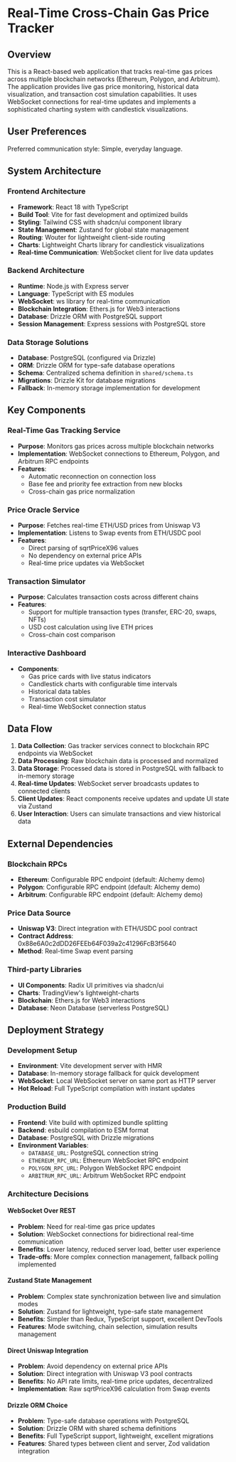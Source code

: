 # Real-Time Cross-Chain Gas Price Tracker

## Overview

This is a React-based web application that tracks real-time gas prices across multiple blockchain networks (Ethereum, Polygon, and Arbitrum). The application provides live gas price monitoring, historical data visualization, and transaction cost simulation capabilities. It uses WebSocket connections for real-time updates and implements a sophisticated charting system with candlestick visualizations.

## User Preferences

Preferred communication style: Simple, everyday language.

## System Architecture

### Frontend Architecture
- **Framework**: React 18 with TypeScript
- **Build Tool**: Vite for fast development and optimized builds
- **Styling**: Tailwind CSS with shadcn/ui component library
- **State Management**: Zustand for global state management
- **Routing**: Wouter for lightweight client-side routing
- **Charts**: Lightweight Charts library for candlestick visualizations
- **Real-time Communication**: WebSocket client for live data updates

### Backend Architecture
- **Runtime**: Node.js with Express server
- **Language**: TypeScript with ES modules
- **WebSocket**: ws library for real-time communication
- **Blockchain Integration**: Ethers.js for Web3 interactions
- **Database**: Drizzle ORM with PostgreSQL support
- **Session Management**: Express sessions with PostgreSQL store

### Data Storage Solutions
- **Database**: PostgreSQL (configured via Drizzle)
- **ORM**: Drizzle ORM for type-safe database operations
- **Schema**: Centralized schema definition in `shared/schema.ts`
- **Migrations**: Drizzle Kit for database migrations
- **Fallback**: In-memory storage implementation for development

## Key Components

### Real-Time Gas Tracking Service
- **Purpose**: Monitors gas prices across multiple blockchain networks
- **Implementation**: WebSocket connections to Ethereum, Polygon, and Arbitrum RPC endpoints
- **Features**: 
  - Automatic reconnection on connection loss
  - Base fee and priority fee extraction from new blocks
  - Cross-chain gas price normalization

### Price Oracle Service
- **Purpose**: Fetches real-time ETH/USD prices from Uniswap V3
- **Implementation**: Listens to Swap events from ETH/USDC pool
- **Features**:
  - Direct parsing of sqrtPriceX96 values
  - No dependency on external price APIs
  - Real-time price updates via WebSocket

### Transaction Simulator
- **Purpose**: Calculates transaction costs across different chains
- **Features**:
  - Support for multiple transaction types (transfer, ERC-20, swaps, NFTs)
  - USD cost calculation using live ETH prices
  - Cross-chain cost comparison

### Interactive Dashboard
- **Components**:
  - Gas price cards with live status indicators
  - Candlestick charts with configurable time intervals
  - Historical data tables
  - Transaction cost simulator
  - Real-time WebSocket connection status

## Data Flow

1. **Data Collection**: Gas tracker services connect to blockchain RPC endpoints via WebSocket
2. **Data Processing**: Raw blockchain data is processed and normalized
3. **Data Storage**: Processed data is stored in PostgreSQL with fallback to in-memory storage
4. **Real-time Updates**: WebSocket server broadcasts updates to connected clients
5. **Client Updates**: React components receive updates and update UI state via Zustand
6. **User Interaction**: Users can simulate transactions and view historical data

## External Dependencies

### Blockchain RPCs
- **Ethereum**: Configurable RPC endpoint (default: Alchemy demo)
- **Polygon**: Configurable RPC endpoint (default: Alchemy demo)
- **Arbitrum**: Configurable RPC endpoint (default: Alchemy demo)

### Price Data Source
- **Uniswap V3**: Direct integration with ETH/USDC pool contract
- **Contract Address**: 0x88e6A0c2dDD26FEEb64F039a2c41296FcB3f5640
- **Method**: Real-time Swap event parsing

### Third-party Libraries
- **UI Components**: Radix UI primitives via shadcn/ui
- **Charts**: TradingView's lightweight-charts
- **Blockchain**: Ethers.js for Web3 interactions
- **Database**: Neon Database (serverless PostgreSQL)

## Deployment Strategy

### Development Setup
- **Environment**: Vite development server with HMR
- **Database**: In-memory storage fallback for quick development
- **WebSocket**: Local WebSocket server on same port as HTTP server
- **Hot Reload**: Full TypeScript compilation with instant updates

### Production Build
- **Frontend**: Vite build with optimized bundle splitting
- **Backend**: esbuild compilation to ESM format
- **Database**: PostgreSQL with Drizzle migrations
- **Environment Variables**: 
  - `DATABASE_URL`: PostgreSQL connection string
  - `ETHEREUM_RPC_URL`: Ethereum WebSocket RPC endpoint
  - `POLYGON_RPC_URL`: Polygon WebSocket RPC endpoint
  - `ARBITRUM_RPC_URL`: Arbitrum WebSocket RPC endpoint

### Architecture Decisions

#### WebSocket Over REST
- **Problem**: Need for real-time gas price updates
- **Solution**: WebSocket connections for bidirectional real-time communication
- **Benefits**: Lower latency, reduced server load, better user experience
- **Trade-offs**: More complex connection management, fallback polling implemented

#### Zustand State Management
- **Problem**: Complex state synchronization between live and simulation modes
- **Solution**: Zustand for lightweight, type-safe state management
- **Benefits**: Simpler than Redux, TypeScript support, excellent DevTools
- **Features**: Mode switching, chain selection, simulation results management

#### Direct Uniswap Integration
- **Problem**: Avoid dependency on external price APIs
- **Solution**: Direct integration with Uniswap V3 pool contracts
- **Benefits**: No API rate limits, real-time price updates, decentralized
- **Implementation**: Raw sqrtPriceX96 calculation from Swap events

#### Drizzle ORM Choice
- **Problem**: Type-safe database operations with PostgreSQL
- **Solution**: Drizzle ORM with shared schema definitions
- **Benefits**: Full TypeScript support, lightweight, excellent migrations
- **Features**: Shared types between client and server, Zod validation integration